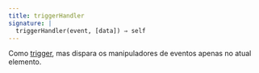 ```yaml
---
title: triggerHandler
signature: |
  triggerHandler(event, [data]) ⇒ self
---
```


Como [trigger](#trigger), mas dispara os manipuladores de eventos apenas
no atual elemento.